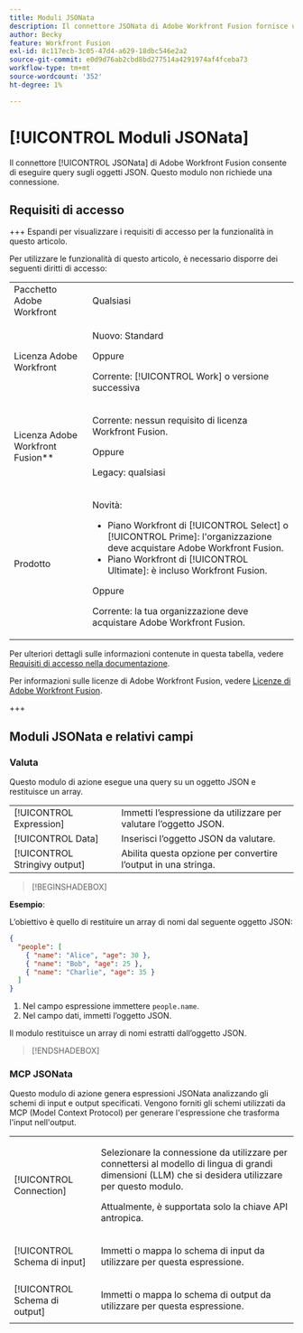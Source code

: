 ```yaml
---
title: Moduli JSONata
description: Il connettore JSONata di Adobe Workfront Fusion fornisce un modulo per elaborare i dati in formato JSON in modo che Adobe Workfront Fusion possa lavorare ulteriormente con il contenuto dei dati.
author: Becky
feature: Workfront Fusion
exl-id: 8c117ecb-3c05-47d4-a629-18dbc546e2a2
source-git-commit: e0d9d76ab2cbd8bd277514a4291974af4fceba73
workflow-type: tm+mt
source-wordcount: '352'
ht-degree: 1%

---
```


# [!UICONTROL Moduli JSONata]

Il connettore [!UICONTROL JSONata] di Adobe Workfront Fusion consente di eseguire query sugli oggetti JSON. Questo modulo non richiede una connessione.

## Requisiti di accesso

+++ Espandi per visualizzare i requisiti di accesso per la funzionalità in questo articolo.

Per utilizzare le funzionalità di questo articolo, è necessario disporre dei seguenti diritti di accesso:

<table style="table-layout:auto">
 <col> 
 <col> 
 <tbody> 
  <tr> 
   <td role="rowheader">Pacchetto Adobe Workfront</td> 
   <td> <p>Qualsiasi</p> </td> 
  </tr> 
  <tr data-mc-conditions=""> 
   <td role="rowheader">Licenza Adobe Workfront</td> 
   <td> <p>Nuovo: Standard</p><p>Oppure</p><p>Corrente: [!UICONTROL Work] o versione successiva</p> </td> 
  </tr> 
  <tr> 
   <td role="rowheader">Licenza Adobe Workfront Fusion**</td> 
   <td>
   <p>Corrente: nessun requisito di licenza Workfront Fusion.</p>
   <p>Oppure</p>
   <p>Legacy: qualsiasi </p>
   </td> 
  </tr> 
  <tr> 
   <td role="rowheader">Prodotto</td> 
   <td>
   <p>Novità:</p> <ul><li>Piano Workfront di [!UICONTROL Select] o [!UICONTROL Prime]: l'organizzazione deve acquistare Adobe Workfront Fusion.</li><li>Piano Workfront di [!UICONTROL Ultimate]: è incluso Workfront Fusion.</li></ul>
   <p>Oppure</p>
   <p>Corrente: la tua organizzazione deve acquistare Adobe Workfront Fusion.</p>
   </td> 
  </tr>
 </tbody> 
</table>

Per ulteriori dettagli sulle informazioni contenute in questa tabella, vedere [Requisiti di accesso nella documentazione](/help/workfront-fusion/references/licenses-and-roles/access-level-requirements-in-documentation.md).

Per informazioni sulle licenze di Adobe Workfront Fusion, vedere [Licenze di Adobe Workfront Fusion](/help/workfront-fusion/set-up-and-manage-workfront-fusion/licensing-operations-overview/license-automation-vs-integration.md).

+++

## Moduli JSONata e relativi campi

### Valuta

Questo modulo di azione esegue una query su un oggetto JSON e restituisce un array.

<table style="table-layout:auto"> 
 <col data-mc-conditions=""> 
 <col data-mc-conditions=""> 
 <tbody> 
  <tr> 
   <td role="rowheader">[!UICONTROL Expression]</td> 
   <td>Immetti l’espressione da utilizzare per valutare l’oggetto JSON. </td> 
  </tr> 
  <tr> 
   <td role="rowheader">[!UICONTROL Data] </td> 
   <td> Inserisci l’oggetto JSON da valutare.  </td> 
  </tr> 
  <tr> 
   <td role="rowheader">[!UICONTROL Stringivy output] </td> 
   <td> Abilita questa opzione per convertire l’output in una stringa.  </td> 
  </tr> 
  </tbody>
  </table>

>[!BEGINSHADEBOX]

**Esempio**:

L’obiettivo è quello di restituire un array di nomi dal seguente oggetto JSON:

```JSON
{
  "people": [
    { "name": "Alice", "age": 30 },
    { "name": "Bob", "age": 25 },
    { "name": "Charlie", "age": 35 }
  ]
}
```

1. Nel campo espressione immettere `people.name`.
1. Nel campo dati, immetti l’oggetto JSON.

Il modulo restituisce un array di nomi estratti dall’oggetto JSON.

>[!ENDSHADEBOX]



### MCP JSONata

Questo modulo di azione genera espressioni JSONata analizzando gli schemi di input e output specificati. Vengono forniti gli schemi utilizzati da MCP (Model Context Protocol) per generare l&#39;espressione che trasforma l&#39;input nell&#39;output.




<table style="table-layout:auto"> 
 <col> 
 <col> 
 <tbody> 
  <tr> 
   <td role="rowheader">[!UICONTROL Connection]</td> 
   <td> <p>Selezionare la connessione da utilizzare per connettersi al modello di lingua di grandi dimensioni (LLM) che si desidera utilizzare per questo modulo.</p> <p>Attualmente, è supportata solo la chiave API antropica.</p></td> 
  </tr> 
  <tr> 
   <td role="rowheader">[!UICONTROL Schema di input]</td> 
   <td> <p>Immetti o mappa lo schema di input da utilizzare per questa espressione.</p> </td> 
  </tr> 
  <tr> 
   <td role="rowheader">[!UICONTROL Schema di output]</td> 
   <td> <p>Immetti o mappa lo schema di output da utilizzare per questa espressione.</p> </td> 
  </tr> 
 </tbody> 
</table>
